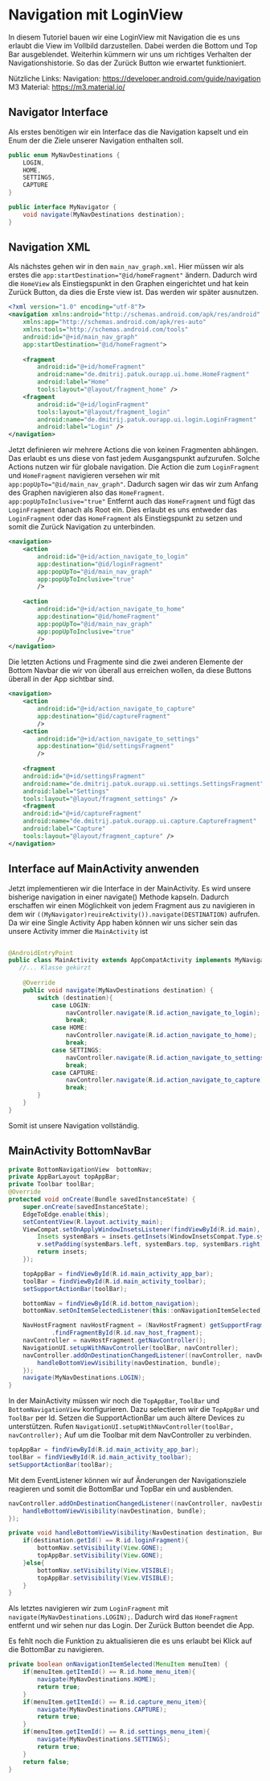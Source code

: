 # Navigation mit LoginView

In diesem Tutoriel bauen wir eine LoginView mit Navigation die es uns erlaubt die View im Vollbild darzustellen.
Dabei werden die Bottom und Top Bar ausgeblendet. Weiterhin kümmern wir uns um richtiges Verhalten der Navigationshistorie.
So das der Zurück Button wie erwartet funktioniert.

Nützliche Links:
Navigation: https://developer.android.com/guide/navigation
M3 Material: https://m3.material.io/


## Navigator Interface
Als erstes benötigen wir ein Interface das die Navigation kapselt und ein Enum der die Ziele unserer Navigation enthalten soll.
```java 
public enum MyNavDestinations {
    LOGIN,
    HOME,
    SETTINGS,
    CAPTURE
}

public interface MyNavigator {
    void navigate(MyNavDestinations destination);
}
```

## Navigation XML

Als nächstes gehen wir in den `main_nav_graph.xml`. Hier müssen wir als erstes die `app:startDestination="@id/homeFragment"` ändern. 
Dadurch wird die `HomeView` als Einstiegspunkt in den Graphen eingerichtet und hat kein Zurück Button, da dies die Erste view ist. 
Das werden wir später ausnutzen.
```xml 
<?xml version="1.0" encoding="utf-8"?>
<navigation xmlns:android="http://schemas.android.com/apk/res/android"
    xmlns:app="http://schemas.android.com/apk/res-auto"
    xmlns:tools="http://schemas.android.com/tools"
    android:id="@+id/main_nav_graph"
    app:startDestination="@id/homeFragment">
    
    <fragment
        android:id="@+id/homeFragment"
        android:name="de.dmitrij.patuk.ourapp.ui.home.HomeFragment"
        android:label="Home"
        tools:layout="@layout/fragment_home" />
    <fragment
        android:id="@+id/loginFragment"
        tools:layout="@layout/fragment_login"
        android:name="de.dmitrij.patuk.ourapp.ui.login.LoginFragment"
        android:label="Login" />
</navigation>
```

Jetzt definieren wir mehrere Actions die von keinen Fragmenten abhängen. Das erlaubt es uns diese von fast jedem Ausgangspunkt aufzurufen.
Solche Actions nutzen wir für globale navigation. Die Action die zum `LoginFragment` und `HomeFragment` navigieren versehen wir mit `app:popUpTo="@id/main_nav_graph"`.
Dadurch sagen wir das wir zum Anfang des Graphen navigieren also das `HomeFragment`. `app:popUpToInclusive="true"` Entfernt auch das `HomeFragment` und fügt das `LoginFragment` danach als Root ein.
Dies erlaubt es uns entweder das `LoginFragment` oder das `HomeFragment` als Einstiegspunkt zu setzen und somit die Zurück Navigation zu unterbinden.
```xml
<navigation>
    <action
        android:id="@+id/action_navigate_to_login"
        app:destination="@id/loginFragment"
        app:popUpTo="@id/main_nav_graph"
        app:popUpToInclusive="true"
        />
    
    <action
        android:id="@+id/action_navigate_to_home"
        app:destination="@id/homeFragment"
        app:popUpTo="@id/main_nav_graph"
        app:popUpToInclusive="true"
        />
</navigation>
```

Die letzten Actions und Fragmente sind die zwei anderen Elemente der Bottom Navbar die wir von überall aus erreichen wollen, da diese Buttons überall in der App sichtbar sind.
```xml
<navigation>
    <action
        android:id="@+id/action_navigate_to_capture"
        app:destination="@id/captureFragment"
        />
    <action
        android:id="@+id/action_navigate_to_settings"
        app:destination="@id/settingsFragment"
        />
    
    <fragment
    android:id="@+id/settingsFragment"
    android:name="de.dmitrij.patuk.ourapp.ui.settings.SettingsFragment"
    android:label="Settings"
    tools:layout="@layout/fragment_settings" />
    <fragment
    android:id="@+id/captureFragment"
    android:name="de.dmitrij.patuk.ourapp.ui.capture.CaptureFragment"
    android:label="Capture"
    tools:layout="@layout/fragment_capture" />
</navigation>
```

## Interface auf MainActivity anwenden

Jetzt implementieren wir die Interface in der MainActivity. Es wird unsere bisherige navigation in einer navigate() Methode kapseln.
Dadurch erschaffen wir einen Möglichkeit von jedem Fragment aus zu navigieren in dem wir ``((MyNavigator)reuireActivity()).navigate(DESTINATION)`` aufrufen.
Da wir eine Single Activity App haben können wir uns sicher sein das unsere Activity immer die `MainActivity` ist
```java

@AndroidEntryPoint
public class MainActivity extends AppCompatActivity implements MyNavigator {
   //... Klasse gekürzt
    
    @Override
    public void navigate(MyNavDestinations destination) {
        switch (destination){
            case LOGIN:
                navController.navigate(R.id.action_navigate_to_login);
                break;
            case HOME:
                navController.navigate(R.id.action_navigate_to_home);
                break;
            case SETTINGS:
                navController.navigate(R.id.action_navigate_to_settings);
                break;
            case CAPTURE:
                navController.navigate(R.id.action_navigate_to_capture);
                break;
        }
    }
}
```
Somit ist unsere Navigation vollständig.

## MainActivity BottomNavBar

```java
private BottomNavigationView  bottomNav;
private AppBarLayout topAppBar;
private Toolbar toolBar;
@Override
protected void onCreate(Bundle savedInstanceState) {
    super.onCreate(savedInstanceState);
    EdgeToEdge.enable(this);
    setContentView(R.layout.activity_main);
    ViewCompat.setOnApplyWindowInsetsListener(findViewById(R.id.main), (v, insets) -> {
        Insets systemBars = insets.getInsets(WindowInsetsCompat.Type.systemBars());
        v.setPadding(systemBars.left, systemBars.top, systemBars.right, 0);
        return insets;
    });

    topAppBar = findViewById(R.id.main_activity_app_bar);
    toolBar = findViewById(R.id.main_activity_toolbar);
    setSupportActionBar(toolBar);

    bottomNav = findViewById(R.id.bottom_navigation);
    bottomNav.setOnItemSelectedListener(this::onNavigationItemSelected);

    NavHostFragment navHostFragment = (NavHostFragment) getSupportFragmentManager()
            .findFragmentById(R.id.nav_host_fragment);
    navController = navHostFragment.getNavController();
    NavigationUI.setupWithNavController(toolBar, navController);
    navController.addOnDestinationChangedListener((navController, navDestination, bundle) -> {
        handleBottomViewVisibility(navDestination, bundle);
    });
    navigate(MyNavDestinations.LOGIN);
}
```

In der MainActivity müssen wir noch die `TopAppBar`, `ToolBar` und `BottomNavigationView` konfigurieren.
Dazu selectieren wir die `TopAppBar` und `ToolBar` per Id. Setzen die SupportActionBar um auch ältere Devices zu unterstützen.
Rufen `NavigationUI.setupWithNavController(toolBar, navController);` Auf um die Toolbar mit dem NavController zu verbinden.
```java
topAppBar = findViewById(R.id.main_activity_app_bar);
toolBar = findViewById(R.id.main_activity_toolbar);
setSupportActionBar(toolBar);
```

Mit dem EventListener können wir auf Änderungen der Navigationsziele reagieren und somit die BottomBar und TopBar ein und ausblenden.
```java
navController.addOnDestinationChangedListener((navController, navDestination, bundle) -> {
    handleBottomViewVisibility(navDestination, bundle);
});

private void handleBottomViewVisibility(NavDestination destination, Bundle arguments) {
    if(destination.getId() == R.id.loginFragment){
        bottomNav.setVisibility(View.GONE);
        topAppBar.setVisibility(View.GONE);
    }else{
        bottomNav.setVisibility(View.VISIBLE);
        topAppBar.setVisibility(View.VISIBLE);
    }
}
```
Als letztes navigieren wir zum `LoginFragment` mit `navigate(MyNavDestinations.LOGIN);`. Dadurch wird das `HomeFragment` entfernt und wir sehen nur das Login.
Der Zurück Button beendet die App.

Es fehlt noch die Funktion zu aktualisieren die es uns erlaubt bei Klick auf die BottomBar zu navigieren.
```java
private boolean onNavigationItemSelected(MenuItem menuItem) {
    if(menuItem.getItemId() == R.id.home_menu_item){
        navigate(MyNavDestinations.HOME);
        return true;
    }
    if(menuItem.getItemId() == R.id.capture_menu_item){
        navigate(MyNavDestinations.CAPTURE);
        return true;
    }
    if(menuItem.getItemId() == R.id.settings_menu_item){
        navigate(MyNavDestinations.SETTINGS);
        return true;
    }
    return false;
}
```